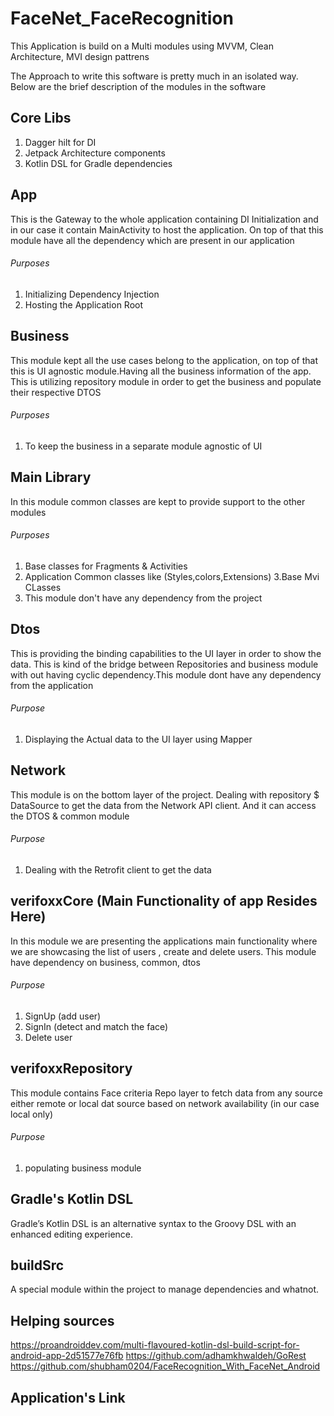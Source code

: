 # FaceNet_FaceRecognition

This Application is build on a Multi modules using MVVM, Clean Architecture, MVI design pattrens

The Approach to write this software is pretty much in an isolated way. Below are the brief description of the modules in the software

## Core Libs

1. Dagger hilt for DI
2. Jetpack Architecture components
3. Kotlin DSL for Gradle dependencies

## App

This is the Gateway to the whole application containing DI Initialization and in our case it contain MainActivity to host the application.
On top of that this module have all the dependency which are present in our application

###### Purposes

1. Initializing Dependency Injection
2. Hosting the Application Root

## Business

This module kept all the use cases belong to the application, on top of that this is UI agnostic module.Having all the business information of the app.
This is utilizing repository module in order to get the business and populate their respective DTOS

###### Purposes

1. To keep the business in a separate module agnostic of UI

## Main Library

In this module common classes are kept to provide support to the other modules

###### Purposes

1. Base classes for Fragments & Activities
2. Application Common classes like (Styles,colors,Extensions)
   3.Base Mvi CLasses
3. This module don't have any dependency from the project

## Dtos

This is providing the binding capabilities to the UI layer in order to show the data. This is kind of the bridge between Repositories and business module with out having cyclic dependency.This module dont have any dependency from the application

###### Purpose

1. Displaying the Actual data to the UI layer using Mapper

## Network

This module is on the bottom layer of the project. Dealing with repository $ DataSource to get the data from the Network API client. And it can access the DTOS & common module

###### Purpose

1. Dealing with the Retrofit client to get the data

## verifoxxCore (Main Functionality of app Resides Here)

In this module we are presenting the applications main functionality where we are showcasing the list of users , create and delete users. This module have dependency on business, common, dtos

###### Purpose

1. SignUp (add user)
2. SignIn (detect and match the face)
3. Delete user

## verifoxxRepository

This module contains Face criteria Repo layer to fetch data from any source either remote or local dat source based on network availability (in our case local only)

###### Purpose

1. populating business module

## Gradle's Kotlin DSL

Gradle’s Kotlin DSL is an alternative syntax to the Groovy DSL with an enhanced editing experience.

## buildSrc

A special module within the project to manage dependencies and whatnot.

## Helping sources

https://proandroiddev.com/multi-flavoured-kotlin-dsl-build-script-for-android-app-2d51577e76fb
https://github.com/adhamkhwaldeh/GoRest
https://github.com/shubham0204/FaceRecognition_With_FaceNet_Android

## Application's Link
